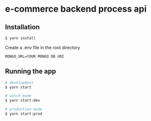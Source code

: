 # e-commerce backend process api

## Installation

```bash
$ yarn install
```

Create a .env file in the root directory

```
MONGO_URL=YOUR MONGO DB URI
```

## Running the app

```bash
# development
$ yarn start

# watch mode
$ yarn start:dev

# production mode
$ yarn start:prod
```
